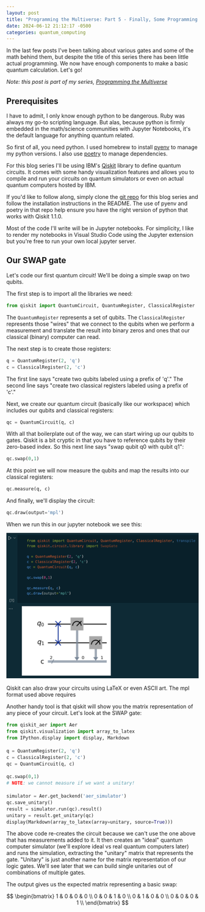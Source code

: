 ```yaml
---
layout: post
title: "Programming the Multiverse: Part 5 - Finally, Some Programming!"
date: 2024-06-12 21:12:17 -0500
categories: quantum_computing
---
```


In the last few posts I've been talking about various gates and some of the math behind them, but despite the title of this series there has been little actual programming. We now have enough components to make a basic quantum calculation. Let's go!

_Note: this post is part of my series, [Programming the Multiverse](/programming-the-multiverse-part-1/)_

## Prerequisites

I have to admit, I only know enough python to be dangerous. Ruby was always my go-to scripting language. But alas, because python is firmly embedded in the math/science communities with Jupyter Notebooks, it's the default language for anything quantum related.

So first of all, you need python. I used homebrew to install [pyenv](https://github.com/pyenv/pyenv) to manage my python versions. I also use [poetry](https://python-poetry.org/) to manage dependencies.

For this blog series I'll be using IBM's [Qiskit](https://qiskit.org/) library to define quantum circuits. It comes with some handy visualization features and allows you to compile and run your circuits on quantum simulators or even on actual quantum computers hosted by IBM.

If you'd like to follow along, simply clone the [git repo](https://github.com/erithmetic/programming-the-multiverse) for this blog series and follow the installation instructions in the README. The use of pyenv and poetry in that repo help ensure you have the right version of python that works with Qiskit 1.1.0.

Most of the code I'll write will be in Jupyter notebooks. For simplicity, I like to render my notebooks in Visual Studio Code using the Jupyter extension but you're free to run your own local jupyter server.

## Our SWAP gate

Let's code our first quantum circuit! We'll be doing a simple swap on two qubits.

The first step is to import all the libraries we need:

```python
from qiskit import QuantumCircuit, QuantumRegister, ClassicalRegister
```

The `QuantumRegister` represents a set of qubits. The `ClassicalRegister` represents those "wires" that we connect to the qubits when we perform a measurement and translate the result into binary zeros and ones that our classical (binary) computer can read.

The next step is to create those registers:

```python
q = QuantumRegister(2, 'q')
c = ClassicalRegister(2, 'c')
```

The first line says "create two qubits labeled using a prefix of 'q'." The second line says "create two classical registers labeled using a prefix of 'c'."

Next, we create our quantum circuit (basically like our workspace) which includes our qubits and classical registers:

```python
qc = QuantumCircuit(q, c)
```

With all that boilerplate out of the way, we can start wiring up our qubits to gates. Qiskit is a bit cryptic in that you have to reference qubits by their zero-based index. So this next line says "swap qubit q0 with qubit q1":

```python
qc.swap(0,1)
```

At this point we will now measure the qubits and map the results into our classical registers:

```python
qc.measure(q, c)
```

And finally, we'll display the circuit:

```python
qc.draw(output='mpl')
```

When we run this in our jupyter notebook we see this:

![A screenshot of the above code and drawing in a jupyter notebook](../images/multiverse-part-5/swap-notebook.png)

Qiskit can also draw your circuits using LaTeX or even ASCII art. The mpl format used above requires

Another handy tool is that qiskit will show you the matrix representation of any piece of your circuit. Let's look at the SWAP gate:

```python
from qiskit_aer import Aer
from qiskit.visualization import array_to_latex
from IPython.display import display, Markdown

q = QuantumRegister(2, 'q')
c = ClassicalRegister(2, 'c')
qc = QuantumCircuit(q, c)

qc.swap(0,1)
# NOTE: we cannot measure if we want a unitary!

simulator = Aer.get_backend('aer_simulator')
qc.save_unitary()
result = simulator.run(qc).result()
unitary = result.get_unitary(qc)
display(Markdown(array_to_latex(array=unitary, source=True)))
```

The above code re-creates the circuit because we can't use the one above that has measurements added to it. It then creates an "ideal" quantum computer simulator (we'll explore ideal vs real quantum computers later) and runs the simulation, extracting the "unitary" matrix that represents the gate. "Unitary" is just another name for the matrix representation of our logic gates. We'll see later that we can build single unitaries out of combinations of multiple gates.

The output gives us the expected matrix representing a basic swap:

$$
\begin{bmatrix}
1 & 0 & 0 & 0  \\
 0 & 0 & 1 & 0  \\
 0 & 1 & 0 & 0  \\
 0 & 0 & 0 & 1  \\
 \end{bmatrix}
$$
